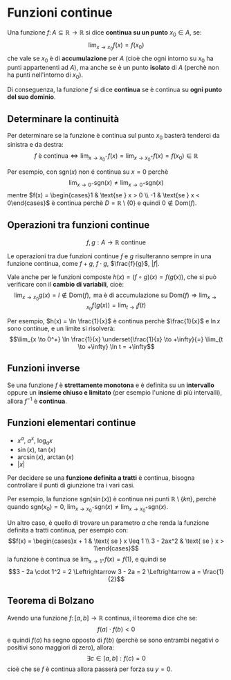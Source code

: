 # Funzioni continue

Una funzione $f\colon A \subseteq \mathbb{R} \to \mathbb{R}$ si dice **continua su un punto** $x_0 \in A$, se:
$$\lim_{x \to x_0} f(x) = f(x_0)$$
che vale se $x_0$ è di **accumulazione** per $A$ (cioè che ogni intorno su $x_0$ ha punti appartenenti ad $A$), ma anche se è un punto **isolato** di $A$ (perchè non ha punti nell'intorno di $x_0$).

Di conseguenza, la funzione $f$ si dice **continua** se è continua su **ogni punto del suo dominio**.

## Determinare la continuità

Per determinare se la funzione è continua sul punto $x_0$ basterà tenderci da sinistra e da destra:
$$f \text{ è continua} \Leftrightarrow \lim_{x \to x_0^-} f(x) = \lim_{x \to x_0^+} f(x) = f(x_0) \in \mathbb{R}$$

Per esempio, con $\mathrm{sgn}(x)$ non é continua su $x = 0$ perchè
$$\lim_{x \to 0^-} \mathrm{sgn}(x) \neq \lim_{x \to 0^+} \mathrm{sgn}(x)$$
mentre $f(x) = \begin{cases}1 & \text{se } x > 0 \\ -1 & \text{se } x < 0\end{cases}$ è continua perchè $D = \mathbb{R} \setminus \{0\}$ e quindi $0 \not\in \mathrm{Dom}(f)$.

## Operazioni tra funzioni continue

$$f, g: A \to \mathbb{R} \text{ continue}$$

Le operazioni tra due funzioni continue $f$ e $g$ risulteranno sempre in una funzione continua, come $f + g$, $f \cdot g$, $\frac{f}{g}$, $|f|$.

Vale anche per le funzioni composte $h(x) = (f \circ g)(x) = f(g(x))$, che si può verificare con il **cambio di variabili**, cioè:
$$\lim_{x \to x_0} g(x) = l \not\in \mathrm{Dom}(f), \text{ ma è di accumulazione su } \mathrm{Dom}(f) \Rightarrow \lim_{x \to x_0} f(g(x)) = \lim_{t \to l} f(t)$$

Per esempio, $h(x) = \ln \frac{1}{x}$ è continua perchè $\frac{1}{x}$ e $\ln x$ sono continue, e un limite si risolverà:
$$\lim_{x \to 0^+} \ln \frac{1}{x} \underset{\frac{1}{x} \to +\infty}{=} \lim_{t \to +\infty} \ln t = +\infty$$

## Funzioni inverse

Se una funzione $f$ è **strettamente monotona** e è definita su un **intervallo** oppure un **insieme chiuso e limitato** (per esempio l'unione di più intervalli), allora $f^{-1}$ è **continua**.

## Funzioni elementari continue

- $x^a$, $a^x$, $\log_a x$
- $\sin(x)$, $\tan(x)$
- $\arcsin(x)$, $\arctan(x)$
- $|x|$

Per decidere se una **funzione definita a tratti** è continua, bisogna controllare il punti di giunzione tra i vari casi.

Per esempio, la funzione $\mathrm{sgn}(\sin(x))$ è continua nei punti $\mathbb{R} \setminus \{k\pi\}$, perchè quando $\mathrm{sgn}(x_0) = 0$, $\lim_{x \to x_0^-} \mathrm{sgn}(x) \neq \lim_{x \to x_0^+} \mathrm{sgn}(x)$.

Un altro caso, è quello di trovare un parametro $a$ che renda la funzione definita a tratti continua, per esempio con:
$$f(x) = \begin{cases}x + 1 & \text{ se } x \leq 1 \\ 3 - 2ax^2 & \text{ se } x > 1\end{cases}$$
la funzione è continua se $\lim_{x \to 1^+} f(x) = f(1)$, e quindi se
$$3 - 2a \cdot 1^2 = 2 \Leftrightarrow 3 - 2a = 2 \Leftrightarrow a = \frac{1}{2}$$

## Teorema di Bolzano

Avendo una funzione $f\colon [a, b] \to \mathbb{R}$ continua, il teorema dice che se:
$$f(a) \cdot f(b) < 0$$
e quindi $f(a)$ ha segno opposto di $f(b)$ (perchè se sono entrambi negativi o positivi sono maggiori di zero), allora:
$$\exists c \in [a, b] : f(c) = 0$$
cioè che se $f$ è continua allora passerà per forza su $y = 0$.
